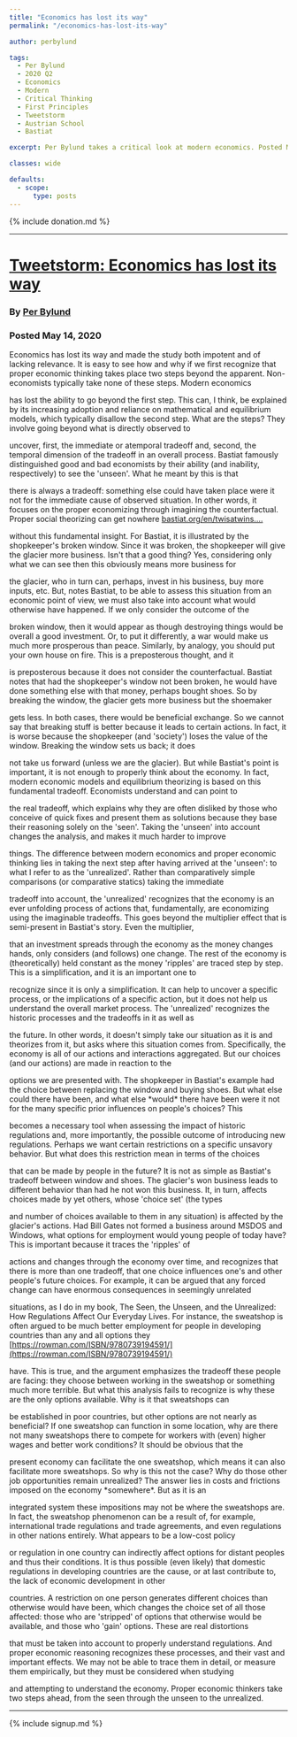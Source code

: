 ```yaml
---
title: "Economics has lost its way"
permalink: "/economics-has-lost-its-way"

author: perbylund

tags:
  - Per Bylund
  - 2020 Q2
  - Economics
  - Modern
  - Critical Thinking
  - First Principles
  - Tweetstorm
  - Austrian School
  - Bastiat

excerpt: Per Bylund takes a critical look at modern economics. Posted May 14, 2020.

classes: wide

defaults:
  - scope:
      type: posts
---
```


{% include donation.md %}

***

# [Tweetstorm: Economics has lost its way](https://twitter.com/PerBylund/status/1260917956319510533)
### By [Per Bylund](https://twitter.com/PerBylund)
### Posted May 14, 2020

Economics has lost its way and made the study both impotent and of lacking relevance. It is easy to see how and why if we first recognize that proper economic thinking takes place two steps beyond the apparent. Non-economists typically take none of these steps. Modern economics 

has lost the ability to go beyond the first step. This can, I think, be explained by its increasing adoption and reliance on mathematical and equilibrium models, which typically disallow the second step. What are the steps? They involve going beyond what is directly observed to 

uncover, first, the immediate or atemporal tradeoff and, second, the temporal dimension of the tradeoff in an overall process. Bastiat famously distinguished good and bad economists by their ability (and inability, respectively) to see the 'unseen'. What he meant by this is that 

there is always a tradeoff: something else could have taken place were it not for the immediate cause of observed situation. In other words, it focuses on the proper economizing through imagining the counterfactual. Proper social theorizing can get nowhere [bastiat.org/en/twisatwins.…](http://bastiat.org/en/twisatwins.html) 

without this fundamental insight. For Bastiat, it is illustrated by the shopkeeper's broken window. Since it was broken, the shopkeeper will give the glacier more business. Isn't that a good thing? Yes, considering only what we can see then this obviously means more business for 

the glacier, who in turn can, perhaps, invest in his business, buy more inputs, etc. But, notes Bastiat, to be able to assess this situation from an economic point of view, we must also take into account what would otherwise have happened. If we only consider the outcome of the 

broken window, then it would appear as though destroying things would be overall a good investment. Or, to put it differently, a war would make us much more prosperous than peace. Similarly, by analogy, you should put your own house on fire. This is a preposterous thought, and it 

is preposterous because it does not consider the counterfactual. Bastiat notes that had the shopkeeper's window not been broken, he would have done something else with that money, perhaps bought shoes. So by breaking the window, the glacier gets more business but the shoemaker 

gets less. In both cases, there would be beneficial exchange. So we cannot say that breaking stuff is better because it leads to certain actions. In fact, it is worse because the shopkeeper (and 'society') loses the value of the window. Breaking the window sets us back; it does 

not take us forward (unless we are the glacier). But while Bastiat's point is important, it is not enough to properly think about the economy. In fact, modern economic models and equilibrium theorizing is based on this fundamental tradeoff. Economists understand and can point to 

the real tradeoff, which explains why they are often disliked by those who conceive of quick fixes and present them as solutions because they base their reasoning solely on the 'seen'. Taking the 'unseen' into account changes the analysis, and makes it much harder to improve 

things. The difference between modern economics and proper economic thinking lies in taking the next step after having arrived at the 'unseen': to what I refer to as the 'unrealized'. Rather than comparatively simple comparisons (or comparative statics) taking the immediate 

tradeoff into account, the 'unrealized' recognizes that the economy is an ever unfolding process of actions that, fundamentally, are economizing using the imaginable tradeoffs. This goes beyond the multiplier effect that is semi-present in Bastiat's story. Even the multiplier, 

that an investment spreads through the economy as the money changes hands, only considers (and follows) one change. The rest of the economy is (theoretically) held constant as the money 'ripples' are traced step by step. This is a simplification, and it is an important one to 

recognize since it is only a simplification. It can help to uncover a specific process, or the implications of a specific action, but it does not help us understand the overall market process. The 'unrealized' recognizes the historic processes and the tradeoffs in it as well as 

the future. In other words, it doesn't simply take our situation as it is and theorizes from it, but asks where this situation comes from. Specifically, the economy is all of our actions and interactions aggregated. But our choices (and our actions) are made in reaction to the 

options we are presented with. The shopkeeper in Bastiat's example had the choice between replacing the window and buying shoes. But what else could there have been, and what else \*would\* there have been were it not for the many specific prior influences on people's choices? This 

becomes a necessary tool when assessing the impact of historic regulations and, more importantly, the possible outcome of introducing new regulations. Perhaps we want certain restrictions on a specific unsavory behavior. But what does this restriction mean in terms of the choices 

that can be made by people in the future? It is not as simple as Bastiat's tradeoff between window and shoes. The glacier's won business leads to different behavior than had he not won this business. It, in turn, affects choices made by yet others, whose 'choice set' (the types 

and number of choices available to them in any situation) is affected by the glacier's actions. Had Bill Gates not formed a business around MSDOS and Windows, what options for employment would young people of today have? This is important because it traces the 'ripples' of 

actions and changes through the economy over time, and recognizes that there is more than one tradeoff, that one choice influences one's and other people's future choices. For example, it can be argued that any forced change can have enormous consequences in seemingly unrelated 

situations, as I do in my book, The Seen, the Unseen, and the Unrealized: How Regulations Affect Our Everyday Lives. For instance, the sweatshop is often argued to be much better employment for people in developing countries than any and all options they [https://rowman.com/ISBN/9780739194591/](https://rowman.com/ISBN/9780739194591/)

have. This is true, and the argument emphasizes the tradeoff these people are facing: they choose between working in the sweatshop or something much more terrible. But what this analysis fails to recognize is why these are the only options available. Why is it that sweatshops can 

be established in poor countries, but other options are not nearly as beneficial? If one sweatshop can function in some location, why are there not many sweatshops there to compete for workers with (even) higher wages and better work conditions? It should be obvious that the 

present economy can facilitate the one sweatshop, which means it can also facilitate more sweatshops. So why is this not the case? Why do those other job opportunities remain unrealized? The answer lies in costs and frictions imposed on the economy \*somewhere\*. But as it is an 

integrated system these impositions may not be where the sweatshops are. In fact, the sweatshop phenomenon can be a result of, for example, international trade regulations and trade agreements, and even regulations in other nations entirely. What appears to be a low-cost policy 

or regulation in one country can indirectly affect options for distant peoples and thus their conditions. It is thus possible (even likely) that domestic regulations in developing countries are the cause, or at last contribute to, the lack of economic development in other 

countries. A restriction on one person generates different choices than otherwise would have been, which changes the choice set of all those affected: those who are 'stripped' of options that otherwise would be available, and those who 'gain' options. These are real distortions 

that must be taken into account to properly understand regulations. And proper economic reasoning recognizes these processes, and their vast and important effects. We may not be able to trace them in detail, or measure them empirically, but they must be considered when studying 

and attempting to understand the economy. Proper economic thinkers take two steps ahead, from the seen through the unseen to the unrealized.



***

{% include signup.md %}